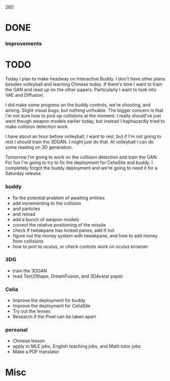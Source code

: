 #
260

# DONE

### Improvements


# TODO
Today I plan to make headway on Interactive Buddy. I don't have other plans besides volleyball and learning Chinese today. If there's time I want to train the GAN and read up on the other papers. Particularly I want to look into VAE and Diffusion. 

I did make some progress on the buddy controls, we're shooting, and aiming. Slight visual bugs, but nothing unfixable. The bigger concern is that i'm not sure how to pick up collisions at the moment. I really should've just went though weapon models earlier today, but instead I haphazardly tried to make collision detection work. 

I have about an hour before volleyball, I want to rest, but if I'm not going to rest I should train the 3DGAN. I might just do that. At volleyball I can do some reading on 3D generation. 

Tomorrow I'm going to work on the collision detection and train the GAN. For fun I'm going to try to fix the deployment for CeliaSite and buddy. I completely forgot the buddy deployment and we're going to need it for a Saturday release. 

### buddy
- fix the potential problem of awaiting entities
- add incrementing to the collision
 - and particles
 - and reload
- add a bunch of weapon models
- correct the relative positioning of the missile
- check if tweakpane has locked panes, add if not
- figure out the money system with tweakpane, and how to add money from collisions
- how to port to oculus, or check controls work on oculus browser

### 3DG
- train the 3DGAN
- read Text2Shape, DreamFusion, and 3DAvatar paper

### Celia 
- Improve the deployment for buddy
- Improve the deployment for CeliaSite
- Try out the lenses
- Research if the Pixel can be taken apart

### personal
- Chinese lesson
- apply to MLE jobs, English teaching jobs, and Math tutor jobs
- Make a PDF translator

# Misc


